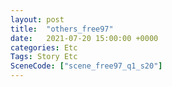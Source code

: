 ```yaml
---
layout: post
title:  "others_free97"
date:   2021-07-20 15:00:00 +0000
categories: Etc
Tags: Story Etc
SceneCode: ["scene_free97_q1_s20"]
---
```


